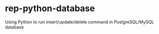 # rep-python-database
Using Python to run insert/update/delete command in PostgreSQL/MySQL database
